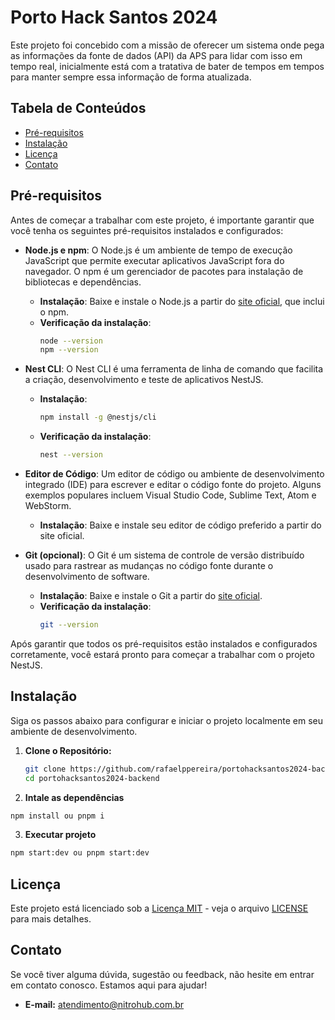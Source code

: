 # Porto Hack Santos 2024

Este projeto foi concebido com a missão de oferecer um sistema onde pega as informações da fonte de dados (API) da APS para lidar com isso em tempo real, inicialmente está com a tratativa de bater de tempos em tempos para manter sempre essa informação de forma atualizada.

## Tabela de Conteúdos

- [Pré-requisitos](#pré-requisitos)
- [Instalação](#instalação)
- [Licença](#licença)
- [Contato](#contato)

## Pré-requisitos

Antes de começar a trabalhar com este projeto, é importante garantir que você tenha os seguintes pré-requisitos instalados e configurados:

- **Node.js e npm**: O Node.js é um ambiente de tempo de execução JavaScript que permite executar aplicativos JavaScript fora do navegador. O npm é um gerenciador de pacotes para instalação de bibliotecas e dependências.
  - **Instalação**: Baixe e instale o Node.js a partir do [site oficial](https://nodejs.org/), que inclui o npm.
  - **Verificação da instalação**:
    ```bash
    node --version
    npm --version
    ```

- **Nest CLI**: O Nest CLI é uma ferramenta de linha de comando que facilita a criação, desenvolvimento e teste de aplicativos NestJS.
  - **Instalação**:
    ```bash
    npm install -g @nestjs/cli
    ```
  - **Verificação da instalação**:
    ```bash
    nest --version
    ```

- **Editor de Código**: Um editor de código ou ambiente de desenvolvimento integrado (IDE) para escrever e editar o código fonte do projeto. Alguns exemplos populares incluem Visual Studio Code, Sublime Text, Atom e WebStorm.
  - **Instalação**: Baixe e instale seu editor de código preferido a partir do site oficial.

- **Git (opcional)**: O Git é um sistema de controle de versão distribuído usado para rastrear as mudanças no código fonte durante o desenvolvimento de software.
  - **Instalação**: Baixe e instale o Git a partir do [site oficial](https://git-scm.com/).
  - **Verificação da instalação**:
    ```bash
    git --version
    ```

Após garantir que todos os pré-requisitos estão instalados e configurados corretamente, você estará pronto para começar a trabalhar com o projeto NestJS.

## Instalação

Siga os passos abaixo para configurar e iniciar o projeto localmente em seu ambiente de desenvolvimento.

1. **Clone o Repositório:**
   ```bash
   git clone https://github.com/rafaelppereira/portohacksantos2024-backend.git
   cd portohacksantos2024-backend
   ```

2. **Intale as dependências**
  ```bash
  npm install ou pnpm i
  ```

3. **Executar projeto**
  ```bash
  npm start:dev ou pnpm start:dev
  ```

## Licença

Este projeto está licenciado sob a [Licença MIT](https://opensource.org/licenses/MIT) - veja o arquivo [LICENSE](LICENSE) para mais detalhes.

## Contato

Se você tiver alguma dúvida, sugestão ou feedback, não hesite em entrar em contato conosco. Estamos aqui para ajudar!

- **E-mail:** [atendimento@nitrohub.com.br](mailto:atendimento@nitrohub.com.br)
